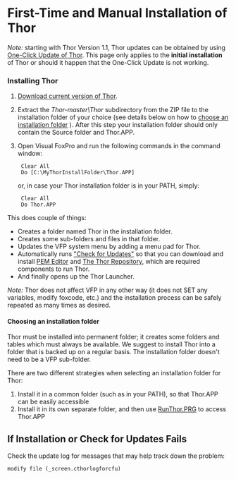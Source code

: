 ﻿First-Time and Manual Installation of Thor
===

*Note:* starting with Thor Version 1.1, Thor updates can be obtained by using [One-Click Update of Thor](Thor_one-click_update.md). This page only applies to the **initial installation** of Thor or should it happen that the One-Click Update is not working.

### Installing Thor

1. [Download current version of Thor](https://github.com/VFPX/Thor/archive/master.zip).
2. Extract the _Thor-master\Thor_ subdirectory from the ZIP file to the installation folder of your choice (see details below on how to [choose an installation folder](#choosing-an-installation-folder) ). After this step your installation folder should only contain the Source folder and Thor.APP.
3. Open Visual FoxPro and run the following commands in the command window:

        Clear All
        Do [C:\MyThorInstallFolder\Thor.APP]

    or, in case your Thor installation folder is in your PATH, simply:

        Clear All
        Do Thor.APP

This does couple of things:

*   Creates a folder named Thor in the installation folder.
*   Creates some sub-folders and files in that folder.
*   Updates the VFP system menu by adding a menu pad for Thor.
*   Automatically runs ["Check for Updates"](Thor_one-click_update.md) so that you can download and install [PEM Editor](https://github.com/VFPX/PEMEditor) and [The Thor Repository](Thor_repository.md), which are required components to run Thor.
*   And finally opens up the Thor Launcher.

*Note:* Thor does not affect VFP in any other way (it does not SET any variables, modify foxcode, etc.) and the installation process can be safely repeated as many times as desired.

#### Choosing an installation folder

Thor must be installed into permanent folder; it creates some folders and tables which must always be available. We suggest to install Thor into a folder that is backed up on a regular basis. The installation folder doesn't need to be a VFP sub-folder.

There are two different strategies when selecting an installation folder for Thor:

1.  Install it in a common folder (such as in your PATH), so that Thor.APP can be easily accessible
2.  Install it in its own separate folder, and then use [RunThor.PRG](Thor_running.md) to access Thor.APP

## If Installation or Check for Updates Fails

Check the update log for messages that may help track down the problem:

```
modify file (_screen.cthorlogforcfu)
```
